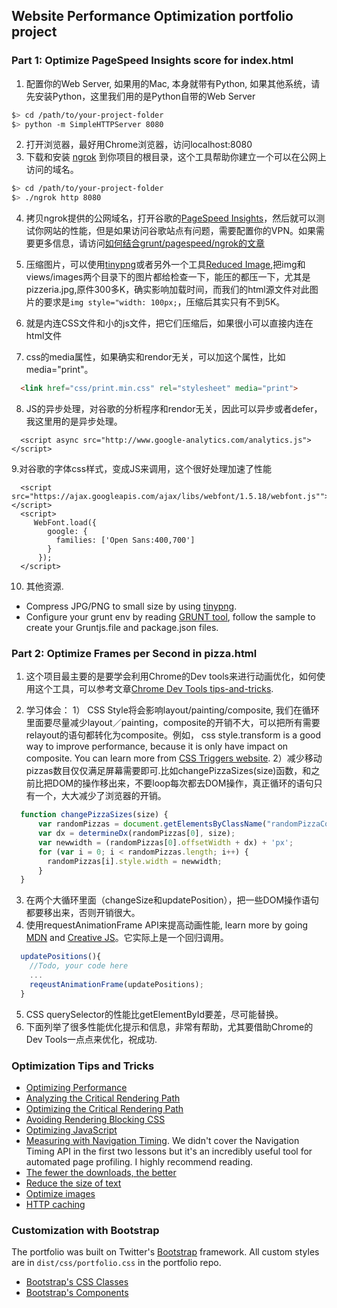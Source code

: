 ## Website Performance Optimization portfolio project

### Part 1: Optimize PageSpeed Insights score for index.html

1. 配置你的Web Server, 如果用的Mac, 本身就带有Python, 如果其他系统，请先安装Python，这里我们用的是Python自带的Web Server

  ```bash
  $> cd /path/to/your-project-folder
  $> python -m SimpleHTTPServer 8080
  ```

2. 打开浏览器，最好用Chrome浏览器，访问localhost:8080
3. 下载和安装 [ngrok](https://ngrok.com/) 到你项目的根目录，这个工具帮助你建立一个可以在公网上访问的域名。

  ``` bash
  $> cd /path/to/your-project-folder
  $> ./ngrok http 8080
  ```

4. 拷贝ngrok提供的公网域名，打开谷歌的[PageSpeed Insights](https://developers.google.com/speed/pagespeed/insights/)，然后就可以测试你网站的性能，但是如果访问谷歌站点有问题，需要配置你的VPN。如果需要更多信息，请访问[如何结合grunt/pagespeed/ngrok的文章](http://www.jamescryer.com/2014/06/12/grunt-pagespeed-and-ngrok-locally-testing/)

5. 压缩图片，可以使用[tinypng](https://tinypng.com)或者另外一个工具[Reduced Image](http://www.reduceimages.com),把img和views/images两个目录下的图片都给检查一下，能压的都压一下，尤其是pizzeria.jpg,原件300多K，确实影响加载时间，而我们的html源文件对此图片的要求是```img style="width: 100px;```，压缩后其实只有不到5K。
6. 就是内连CSS文件和小的js文件，把它们压缩后，如果很小可以直接内连在html文件
7. css的media属性，如果确实和rendor无关，可以加这个属性，比如media="print"。
``` html
  <link href="css/print.min.css" rel="stylesheet" media="print">
```
8. JS的异步处理，对谷歌的分析程序和rendor无关，因此可以异步或者defer，我这里用的是异步处理。
```
  <script async src="http://www.google-analytics.com/analytics.js"></script>
```
9.对谷歌的字体css样式，变成JS来调用，这个很好处理加速了性能
```
  <script src="https://ajax.googleapis.com/ajax/libs/webfont/1.5.18/webfont.js""></script>
  <script>
     WebFont.load({
        google: {
          families: ['Open Sans:400,700']
        }
      });
  </script>
```
 
10. 其他资源. 
+ Compress JPG/PNG to small size by using [tinypng](https://tinypng.com).
+ Configure your grunt env by reading [GRUNT tool](http://www.gruntjs.net), follow the sample to create your Gruntjs.file and package.json files.

### Part 2: Optimize Frames per Second in pizza.html

1. 这个项目最主要的是要学会利用Chrome的Dev tools来进行动画优化，如何使用这个工具，可以参考文章[Chrome Dev Tools tips-and-tricks](https://developer.chrome.com/devtools/docs/tips-and-tricks).

2. 学习体会：
1） CSS Style将会影响layout/painting/composite, 我们在循环里面要尽量减少layout／painting，composite的开销不大，可以把所有需要relayout的语句都转化为composite。例如， css style.transform is a good way to improve performance, because it is only have impact on composite. You can learn more from [CSS Triggers website](https://csstriggers.com).
2）减少移动pizzas数目仅仅满足屏幕需要即可.比如changePizzaSizes(size)函数，和之前比把DOM的操作移出来，不要loop每次都去DOM操作，真正循环的语句只有一个，大大减少了浏览器的开销。
``` js
  function changePizzaSizes(size) {
      var randomPizzas = document.getElementsByClassName("randomPizzaContainer");
      var dx = determineDx(randomPizzas[0], size);
      var newwidth = (randomPizzas[0].offsetWidth + dx) + 'px';
      for (var i = 0; i < randomPizzas.length; i++) {
        randomPizzas[i].style.width = newwidth;
      }
  }
```
3) 在两个大循环里面（changeSize和updatePosition），把一些DOM操作语句都要移出来，否则开销很大。
4) 使用requestAnimationFrame API来提高动画性能, learn more by going [MDN](https://developer.mozilla.org/zh-CN/docs/Web/API/Window/requestAnimationFrame) and [Creative JS](http://creativejs.com/resources/requestanimationframe/index.html)。它实际上是一个回归调用。
``` js
  updatePositions(){
    //Todo, your code here
    ...
    reqeustAnimationFrame(updatePositions);
  }
```
5. CSS querySelector的性能比getElementById要差，尽可能替换。
6. 下面列举了很多性能优化提示和信息，非常有帮助，尤其要借助Chrome的Dev Tools一点点来优化，祝成功.

### Optimization Tips and Tricks
* [Optimizing Performance](https://developers.google.com/web/fundamentals/performance/ "web performance")
* [Analyzing the Critical Rendering Path](https://developers.google.com/web/fundamentals/performance/critical-rendering-path/analyzing-crp.html "analyzing crp")
* [Optimizing the Critical Rendering Path](https://developers.google.com/web/fundamentals/performance/critical-rendering-path/optimizing-critical-rendering-path.html "optimize the crp!")
* [Avoiding Rendering Blocking CSS](https://developers.google.com/web/fundamentals/performance/critical-rendering-path/render-blocking-css.html "render blocking css")
* [Optimizing JavaScript](https://developers.google.com/web/fundamentals/performance/critical-rendering-path/adding-interactivity-with-javascript.html "javascript")
* [Measuring with Navigation Timing](https://developers.google.com/web/fundamentals/performance/critical-rendering-path/measure-crp.html "nav timing api"). We didn't cover the Navigation Timing API in the first two lessons but it's an incredibly useful tool for automated page profiling. I highly recommend reading.
* <a href="https://developers.google.com/web/fundamentals/performance/optimizing-content-efficiency/eliminate-downloads.html">The fewer the downloads, the better</a>
* <a href="https://developers.google.com/web/fundamentals/performance/optimizing-content-efficiency/optimize-encoding-and-transfer.html">Reduce the size of text</a>
* <a href="https://developers.google.com/web/fundamentals/performance/optimizing-content-efficiency/image-optimization.html">Optimize images</a>
* <a href="https://developers.google.com/web/fundamentals/performance/optimizing-content-efficiency/http-caching.html">HTTP caching</a>

### Customization with Bootstrap
The portfolio was built on Twitter's <a href="http://getbootstrap.com/">Bootstrap</a> framework. All custom styles are in `dist/css/portfolio.css` in the portfolio repo.

* <a href="http://getbootstrap.com/css/">Bootstrap's CSS Classes</a>
* <a href="http://getbootstrap.com/components/">Bootstrap's Components</a>
